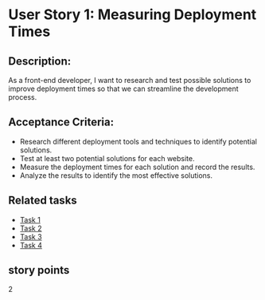 # User Story 1: Measuring Deployment Times

## Description:
As a front-end developer, I want to research and test possible solutions to improve deployment times so that we can streamline the development process.

## Acceptance Criteria:
* Research different deployment tools and techniques to identify potential solutions.
* Test at least two potential solutions for each website.
* Measure the deployment times for each solution and record the results.
* Analyze the results to identify the most effective solutions.

## Related tasks
* [Task 1](tasks/task5.md)
* [Task 2](tasks/task6.md)
* [Task 3](tasks/task7.md)
* [Task 4](tasks/task8.md)

## story points
2
